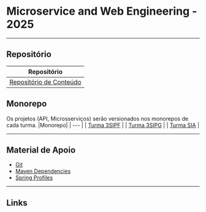 # Microservice and Web Engineering - 2025

***
## Repositório
| Repositório |
| --- |
| [Repositório de Conteúdo](https://github.com/cidarosa/microservice-and-web-engineering-2025) |

## Monorepo
Os projetos (API, Microsserviços) serão versionados nos monorepos de cada turma.
|Monorepo|
| --- |
| [Turma 3SIPF](https://github.com/cidarosa/microservices-hub-sipf) |
| [Turma 3SIPG](https://github.com/cidarosa/microservices-hub-sipg) |
| [Turma SIA](https://github.com/cidarosa/microservices-hub-sia) |

***
## Material de Apoio

- [Git](https://github.com/cidarosa/microservice-and-web-engineering-2025/blob/main/git/comandos-git.md)
- [Maven Dependencies](https://github.com/cidarosa/microservice-and-web-engineering-2025/tree/main/maven-dependencies)
- [Spring Profiles](https://github.com/cidarosa/microservice-and-web-engineering-2025/tree/main/profiles)


***
## Links


